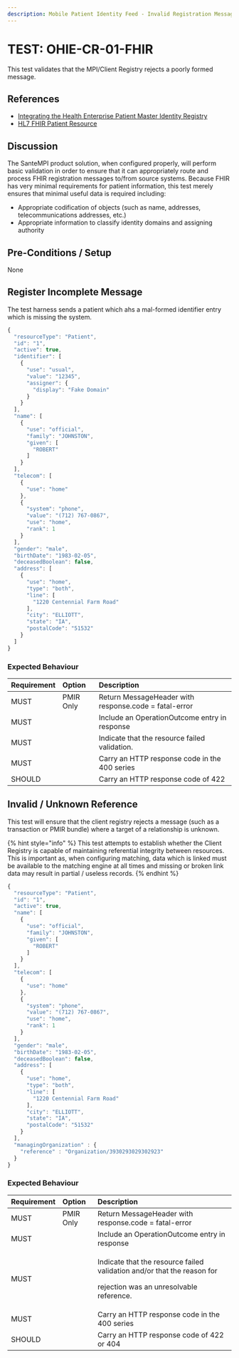 ```yaml
---
description: Mobile Patient Identity Feed - Invalid Registration Message
---
```


# TEST: OHIE-CR-01-FHIR

This test validates that the MPI/Client Registry rejects a poorly formed message.

## References

* [Integrating the Health Enterprise Patient Master Identity Registry](https://www.ihe.net/uploadedFiles/Documents/ITI/IHE_ITI_Suppl_PMIR.pdf)
* [HL7 FHIR Patient Resource](http://hl7.org/fhir/patient.html)

## Discussion

The SanteMPI product solution, when configured properly, will perform basic validation in order to ensure that it can appropriately route and process FHIR registration messages to/from source systems. Because FHIR has very minimal requirements for patient information, this test merely ensures that minimal useful data is required including:

* Appropriate codification of objects \(such as name, addresses, telecommunications addresses, etc.\)
* Appropriate information to classify identity domains and assigning authority

## Pre-Conditions / Setup

None

## Register Incomplete Message

The test harness sends a patient which ahs a mal-formed identifier entry which is missing the system.

```javascript
{
  "resourceType": "Patient",
  "id": "1",
  "active": true,
  "identifier": [
    {
      "use": "usual",
      "value": "12345",
      "assigner": {
        "display": "Fake Domain"
      }
    }
  ],
  "name": [
    {
      "use": "official",
      "family": "JOHNSTON",
      "given": [
        "ROBERT"
      ]
    }
  ],
  "telecom": [
    {
      "use": "home"
    },
    {
      "system": "phone",
      "value": "(712) 767-0867",
      "use": "home",
      "rank": 1
    }
  ],
  "gender": "male",
  "birthDate": "1983-02-05",
  "deceasedBoolean": false,
  "address": [
    {
      "use": "home",
      "type": "both",
      "line": [
        "1220 Centennial Farm Road"
      ],
      "city": "ELLIOTT",
      "state": "IA",
      "postalCode": "51532"
    }
  ]
}
```

### Expected Behaviour

| Requirement | Option | Description |
| :--- | :--- | :--- |
| MUST | PMIR Only | Return MessageHeader with response.code = fatal-error |
| MUST |  | Include an OperationOutcome entry in response |
| MUST |  | Indicate that the resource failed validation. |
| MUST |  | Carry an HTTP response code in the 400 series |
| SHOULD |  | Carry an HTTP response code of 422 |

## Invalid / Unknown Reference

This test will ensure that the client registry rejects a message \(such as a transaction or PMIR bundle\) where a target of a relationship is unknown. 

{% hint style="info" %}
This test attempts to establish whether the Client Registry is capable of maintaining referential integrity between resources. This is important as, when configuring matching, data which is linked must be available to the matching engine at all times and missing or broken link data may result in partial / useless records.
{% endhint %}

```javascript
{
  "resourceType": "Patient",
  "id": "1",
  "active": true,
  "name": [
    {
      "use": "official",
      "family": "JOHNSTON",
      "given": [
        "ROBERT"
      ]
    }
  ],
  "telecom": [
    {
      "use": "home"
    },
    {
      "system": "phone",
      "value": "(712) 767-0867",
      "use": "home",
      "rank": 1
    }
  ],
  "gender": "male",
  "birthDate": "1983-02-05",
  "deceasedBoolean": false,
  "address": [
    {
      "use": "home",
      "type": "both",
      "line": [
        "1220 Centennial Farm Road"
      ],
      "city": "ELLIOTT",
      "state": "IA",
      "postalCode": "51532"
    }
  ],
  "managingOrganization" : {
    "reference" : "Organization/3930293029302923"
  }
}
```

### Expected Behaviour

<table>
  <thead>
    <tr>
      <th style="text-align:left">Requirement</th>
      <th style="text-align:left">Option</th>
      <th style="text-align:left">Description</th>
    </tr>
  </thead>
  <tbody>
    <tr>
      <td style="text-align:left">MUST</td>
      <td style="text-align:left">PMIR Only</td>
      <td style="text-align:left">Return MessageHeader with response.code = fatal-error</td>
    </tr>
    <tr>
      <td style="text-align:left">MUST</td>
      <td style="text-align:left"></td>
      <td style="text-align:left">Include an OperationOutcome entry in response</td>
    </tr>
    <tr>
      <td style="text-align:left">MUST</td>
      <td style="text-align:left"></td>
      <td style="text-align:left">
        <p>Indicate that the resource failed validation and/or that the reason for</p>
        <p>rejection was an unresolvable reference.</p>
      </td>
    </tr>
    <tr>
      <td style="text-align:left">MUST</td>
      <td style="text-align:left"></td>
      <td style="text-align:left">Carry an HTTP response code in the 400 series</td>
    </tr>
    <tr>
      <td style="text-align:left">SHOULD</td>
      <td style="text-align:left"></td>
      <td style="text-align:left">Carry an HTTP response code of 422 or 404</td>
    </tr>
  </tbody>
</table>

## 

